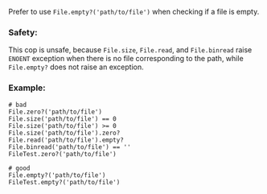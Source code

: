Prefer to use `File.empty?('path/to/file')` when checking if a file is empty.

### Safety:

This cop is unsafe, because `File.size`, `File.read`, and `File.binread`
raise `ENOENT` exception when there is no file corresponding to the path,
while `File.empty?` does not raise an exception.

### Example:
    # bad
    File.zero?('path/to/file')
    File.size('path/to/file') == 0
    File.size('path/to/file') >= 0
    File.size('path/to/file').zero?
    File.read('path/to/file').empty?
    File.binread('path/to/file') == ''
    FileTest.zero?('path/to/file')

    # good
    File.empty?('path/to/file')
    FileTest.empty?('path/to/file')
